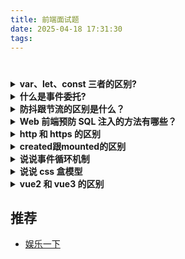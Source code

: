 ```yaml
---
title: 前端面试题
date: 2025-04-18 17:31:30
tags:
---
```


# 

<details>
  <summary><strong>var、let、const 三者的区别?</strong></summary>

#### ✅ 作用域

1. `var` 定义的变量没有块作用域，**可以跨块访问，但不能跨函数访问**。
2. `let` 定义的变量有块作用域，**只能在声明的代码块中访问**。
3. `const` 定义的是常量，**必须初始化，只能在声明的代码块中访问，且值不可更改**。

#### ✅ 声明规则

- 同一个变量名，只能用一种声明方式，否则会报错。

#### ✅ 结合 this 的区别

| 特性 | var / let / const |
|------|-------------------|
| 改变 `this` 指向 | ✅ 可以 |
| 第一个参数是 `this` 要指向的对象 | ✅ 是 |
| 没传对象或为 `undefined/null` | 默认指向全局 `window` |
| 参数传递 | `apply` 用数组，`call` 用参数列表，`bind` 可多次传参 |
| 执行方式 | `apply/call` 立即执行，`bind` 返回新函数 |

</details>


<details>
  <summary><strong>什么是事件委托?</strong></summary>

<!-- 事件委托是一种事件处理机制，它将一个或多个子元素的事件监听**委托给父级或祖先元素**。 -->
- 事件委托，会把一个或者一组元素的事件委托到它的父层或者更外层元素上，真正绑定事件的是外层元素，而不是目标元素<br/>
- 当事件响应到目标元素上时，会通过事件冒泡机制从而触发它的外层元素的绑定事件上，然后在外层元素上去执行函数




</details>

<details>
  <summary><strong>防抖跟节流的区别是什么？</strong></summary>

<!-- 事件委托是一种事件处理机制，它将一个或多个子元素的事件监听**委托给父级或祖先元素**。 -->
- 防抖：只执行最后一次。事件持续触发，但只有等事件停止触发后 n 秒后才执行函数。<br/>
- 节流：控制执行频率。持续触发，每 n 秒执行一次函数。




</details>
<details>
  <summary><strong>Web 前端预防 SQL 注入的方法有哪些？</strong></summary>

  1. 参数化查询：使用预处理语句或参数化查询来避免 SQL 注入。
  2. 验证用户输入：验证用户输入的数据，确保其符合预期格式，避免非法字符等。
  3. 转义特殊字符：在使用用户输入的数据构造 SQL 语句时，对特殊字符进行转义，以防止注入。
  4. 限制权限：限制用户的权限，使其不能执行不安全的 SQL 操作。
  5. 白名单验证：白名单验证是指确保用户输入的数据只能是允许的值，避免非法数据的输入。
  6. 审核代码：定期审核代码，以确保代码的安全性，特别是对于数据库连接和查询部分的代码。




</details>

<details>
  <summary><strong>http 和 https 的区别</strong></summary>

  1. https 协议需要到 ca 申请证书，一般免费证书较少，因而需要一定费用。
2. http 是超文本传输协议，信息是明文传输，https 则是具有安全性的 ssl 加密传输协议。
3. http 和 https 使用的是完全不同的连接方式，用的端口也不一样，前者是 80，后者是 443。
4. http 的连接很简单，是无状态的；HTTPS 协议是由 SSL+HTTP 协议构建的可进行加密传输、身份认证的网络协议，比 http 协议安全。



</details>

<details>
  <summary><strong>created跟mounted的区别</strong></summary>

  - created发生在mounted之前，此时DOM元素还没完全渲染出来，不过跟后端联调时候的请求可以放在这里，尽早获取到数据返回给变量。
  - mounted这时候已经可以获取页面中的DOM元素了。


</details>

<details>
  <summary><strong>说说事件循环机制</strong></summary>

### 🔁 什么是事件循环？

JavaScript 是单线程语言，执行代码时除了依赖**调用栈**，还依赖**任务队列**来控制异步代码的执行顺序。

整个执行过程称为 **事件循环（Event Loop）**。

### 🧠 事件循环的核心概念：

- 一个线程中只有一个事件循环（主循环）。
- 可以有多个任务队列，按类型分为：
  - **宏任务（Macro Task）**
  - **微任务（Micro Task）**

---

### ⏱ 执行顺序是怎样的？

<div style="color: #fc6423"><strong>执行顺序：</strong></div>

> **宏任务 ➝ 微任务（清空） ➝ 下一个宏任务 ➝ 微任务（清空）... 依此循环**

1. 执行一个宏任务（如 script 整体代码）
2. 在当前宏任务中执行所有产生的微任务
3. 若微任务中又产生新的微任务，继续执行，直到清空微任务队列
4. 开始下一轮宏任务循环

---

### 🧩 宏任务（Macro Task）有哪些？

- `script`（整体代码）
- `setTimeout`
- `setInterval`
- `setImmediate`（Node.js）
- `I/O 操作`
- `UI 渲染`

### 🧬 微任务（Micro Task）有哪些？

- `process.nextTick`（Node.js 专属，优先级更高）
- `Promise.then / catch / finally`
- `async / await`
- `MutationObserver`



</details>

<details>
  <summary><strong>说说 css 盒模型</strong></summary>

  css 中的盒子模型包括 IE 盒子模型和标准的 W3C 盒子模型

  在标准的盒子模型中，width 指 content 部分的宽度，box-sizing:content-box(默认为content-box);

  在 IE 盒子模型中，width 指的是 content+padding+border，box-sizing:border-box;

  Box-sizing:padding-box 宽度包含了左右 padding+width


</details>

<details>
  <summary><strong>vue2 和 vue3 的区别</strong></summary>

  1. 双向数据绑定原理不同,vue2 使用 Es5 的 API defineProperty()对数据进行劫持, 只能监听某个属性,不能对整个对象监听;vue3 使用 ES6 的 proxy API 对数据代理, 可以监听整个对象和数组
  2. 生命周期不同
  vue2:beforeCreate、created 、beforeMount、mounted、beforeUpdate、updated、
  beforeDestroy、destroyed
  vue3:setup 、onBeforeMount 、 onMounted 、onBeforeUpdate 、onUpdated 、
  onBeforeUnmount、onUnmounted
  3. vue2 必须有根标签,vue3 可以没有根标签,会默认将多个根标签包裹在 fragment虚拟标签中
  4. vue2 采用选项式 API,将函数和数据统一起来处理,将功能点切割了,当逻辑复杂时不利于代码阅读;vue3 采用组合式 API,将同一个功能的代码统一起来处理,使代码更有序,有利于代码的书写和维护
  5. vue2 和 vue3 匿名插槽不一样
  具名插槽使用方式不同：vue2 使用 slot='',vue3 使用 v-slot:'' 
  作用域插槽使用方式不同：vue2 中在父组件中使用 slot-scope="data"从子组件获取数据，vue3 中在父组件中使用 #data 或者 #default="{data}"获取



</details>


## 推荐

- [娱乐一下](https://edunextgen1.com)



